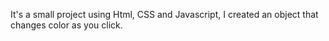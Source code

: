 It's a small project using Html, CSS and Javascript, I created an object that changes color as you click.
